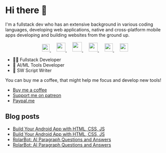 ﻿# Hi there 👋

I'm a fullstack dev who has an extensive background in various coding languages, developing web applications, native and cross-platform mobile apps developing and building websites from the ground up. 

<p align="center">
  <a href="https://dev.to/thirashapraween">
    <img src="https://svgshare.com/i/ZTW.svg" width="24px"/>
  </a>
  &emsp;
  <a href= "https://www.instagram.com/thirasha_pw">
    <img src="https://img.icons8.com/ios-glyphs/256/808080/instagram-new.svg" width="28px"/>
  </a>
  &emsp;
  <a href="https://www.buymeacoffee.com/thirashapraween">
    <img src="https://img.icons8.com/ios-glyphs/256/808080/coffee.png" width="30px"/>
  </a> 
  &emsp;
  <a href="https://thirashapraween.github.io">
    <img src="https://img.icons8.com/material/256/808080/globe--v1.png" width="28px"/>
  </a>
  &emsp;
  <a href="https://www.linkedin.com/in/thirasha-praween/">
    <img src="https://img.icons8.com/ios-filled/256/808080/linkedin.svg" width="26px"/>
  </a>
   &emsp;
  <a href="https://www.patreon.com/thirasha">
    <img src="https://i.imgur.com/eCiOXF9.png" width="26px"/>
  </a>
</p>




- 👨‍💻 Fullstack Developer
- 🤖 AI/ML Tools Developer
- 🦀 SW Script Writer

You can buy me a coffee, that might help me focus and develop new tools!
- [Buy me a coffee](https://www.buymeacoffee.com/thirashapraween)
- [Support me on patreon](https://www.patreon.com/thirasha)
- [Paypal.me](https://paypal.me/thirashapw?locale.x=en_US) 

## Blog posts
<!-- BLOG-POST-LIST:START -->
- [Build Your Android App with HTML, CSS, JS](https://medium.com/@thirashapraween/build-your-android-app-with-html-css-js-98b4f7f3a8ad?source=rss-5ca755a0973d------2)
- [Build Your Android App with HTML, CSS, JS](https://dev.to/thirashapraween/build-your-android-app-with-html-css-js-4l94)
- [RolarBot: AI Paragraph Questions and Answers](https://medium.com/@thirashapraween/rolarbot-ai-paragraph-questions-and-answers-3832b2d5e689?source=rss-5ca755a0973d------2)
- [RolarBot: AI Paragraph Questions and Answers](https://dev.to/thirashapraween/rolarbot-ai-questions-and-answers-2kbi)
<!-- BLOG-POST-LIST:END -->

